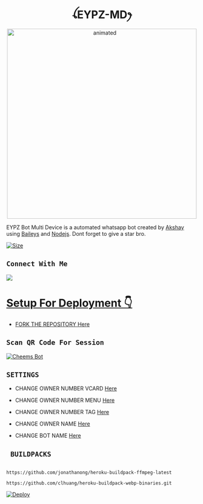 <h1 align="center">ꪶEYPZ-MDꫂ<br></h1>

<p align="center">

<img src="https://i.imgur.com/wLjsIlP.jpeg" alt="animated" width="500" height="500" />

</p>

<p align="center">

EYPZ Bot Multi Device is a automated whatsapp bot created by <a href="https://github.com/Akshayzin" target="_blank">Akshay</a> using <a href="https://github.com/adiwajshing/Baileys" target="_blank">Baileys</a> and <a href="https://github.com/nodejs" target="_blank">Nodejs</a>. Dont forget to give a star bro.

</p>

<p align="center">

<a href="wa.me/972525656438"><img title="Size" src="https://img.shields.io/badge/OWNER"></a>

</p>

## ```Connect With Me```

<p align="center">

<a href="https://wa.me/972525656438"><img src="https://img.shields.io/badge/Contact Xeon-25D366?style=for-the-badge&logo=whatsapp&logoColor=white" />

# Setup For Deployment 👇

- FORK THE REPOSITORY [Here](https://github.com/Akshayzin/EYPZ-MD/fork)

## `Scan QR Code For Session`

[![Cheems Bot](https://repl.it/badge/github/quiec/whatsasena)](https://replit.com/@Akshayzin/EYPZ-MD-QR?output%20only=1&lite=1#index.js)

## `SETTINGS`

- CHANGE OWNER NUMBER VCARD [Here](https://github.com/Akshayzin/EYPZ-MD/blob/master/settings.js#L58)

- CHANGE OWNER NUMBER MENU [Here](https://github.com/Akshayzin/EYPZ-MD/blob/master/settings.js#L65)

- CHANGE OWNER NUMBER TAG [Here](https://github.com/Akshayzin/EYPZ-MD/blob/master/settings.js#L66)

- CHANGE OWNER NAME [Here](https://github.com/Akshayzin/EYPZ-MD/blob/master/settings.js#L59)

- CHANGE BOT NAME [Here](https://github.com/Akshayzin/EYPZ-MD/blob/master/settings.js#L67)

## ` BUILDPACKS`

```

https://github.com/jonathanong/heroku-buildpack-ffmpeg-latest

https://github.com/clhuang/heroku-buildpack-webp-binaries.git

```

[![Deploy](https://www.herokucdn.com/deploy/button.svg)](https://heroku.com/deploy?template=https://github.com/Akshayzin/EYPZ-MD/)
